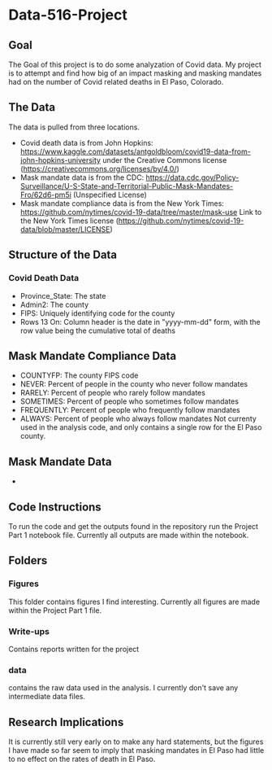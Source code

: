 # Data-516-Project

## Goal
The Goal of this project is to do some analyzation of Covid data. My project is to attempt and find how big of an impact masking and masking mandates had on the number of Covid related deaths in El Paso, Colorado.

## The Data
The data is pulled from three locations.
* Covid death data is from John Hopkins: https://www.kaggle.com/datasets/antgoldbloom/covid19-data-from-john-hopkins-university
under the Creative Commons license (https://creativecommons.org/licenses/by/4.0/)
* Mask mandate data is from the CDC: https://data.cdc.gov/Policy-Surveillance/U-S-State-and-Territorial-Public-Mask-Mandates-Fro/62d6-pm5i
(Unspecified License)
* Mask mandate compliance data is from the New York Times: https://github.com/nytimes/covid-19-data/tree/master/mask-use
Link to the New York Times license (https://github.com/nytimes/covid-19-data/blob/master/LICENSE)

## Structure of the Data
### Covid Death Data
* Province_State: The state
* Admin2: The county
* FIPS: Uniquely identifying code for the county
* Rows 13 On: Column header is the date in "yyyy-mm-dd" form, with the row value being the cumulative total of deaths

## Mask Mandate Compliance Data
* COUNTYFP: The county FIPS code
* NEVER: Percent of people in the county who never follow mandates
* RARELY: Percent of people who rarely follow mandates
* SOMETIMES: Percent of people who sometimes follow mandates
* FREQUENTLY: Percent of people who frequently follow mandates
* ALWAYS: Percent of people who always follow mandates
Not currenty used in the analysis code, and only contains a single row for the El Paso county.

## Mask Mandate Data
*

## Code Instructions
To run the code and get the outputs found in the repository run the Project Part 1 notebook file. Currently all outputs are made within the notebook.

## Folders
### Figures
This folder contains figures I find interesting. Currently all figures are made within the Project Part 1 file.

### Write-ups
Contains reports written for the project

### data
contains the raw data used in the analysis. I currently don't save any intermediate data files.

## Research Implications
It is currently still very early on to make any hard statements, but the figures I have made so far seem to imply that masking mandates in El Paso had little to no effect on the rates of death in El Paso.
